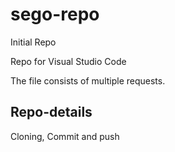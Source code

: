 # sego-repo
Initial Repo

Repo for Visual Studio Code

The file consists of multiple requests.

## Repo-details

Cloning, Commit and push
